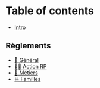# Table of contents

* [Intro](README.md)

## Règlements

* [📄 Général](<README (1).md>)
* [👨🌾 Action RP](reglements/action-rp.md)
* [👮 Métiers](reglements/metiers.md)
* [☠ Familles](reglements/familles.md)
